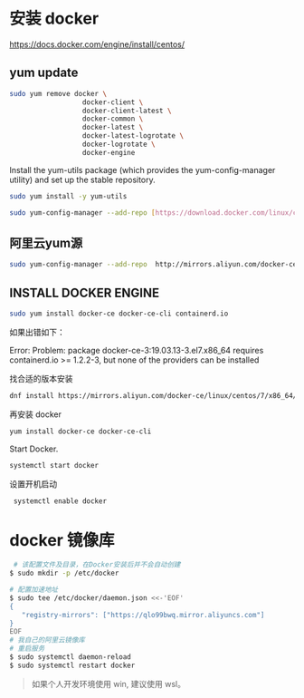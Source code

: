 # 安装 docker

https://docs.docker.com/engine/install/centos/

## yum update

```Bash
sudo yum remove docker \
                  docker-client \
                  docker-client-latest \
                  docker-common \
                  docker-latest \
                  docker-latest-logrotate \
                  docker-logrotate \
                  docker-engine
```

Install the yum-utils package (which provides the yum-config-manager utility) and set up the stable repository.

```Bash
sudo yum install -y yum-utils
```

```Bash
sudo yum-config-manager --add-repo [https://download.docker.com/linux/centos/docker-ce.repo](https://download.docker.com/linux/centos/docker-ce.repo)
```

## 阿里云yum源

```Bash
sudo yum-config-manager --add-repo  http://mirrors.aliyun.com/docker-ce/linux/centos/docker-ce.repo 
```

## INSTALL DOCKER ENGINE

```Bash
sudo yum install docker-ce docker-ce-cli containerd.io
```

如果出错如下：

Error: 
 Problem: package docker-ce-3:19.03.13-3.el7.x86_64 requires containerd.io >= 1.2.2-3, but none of the providers can be installed


找合适的版本安装

```Bash
dnf install https://mirrors.aliyun.com/docker-ce/linux/centos/7/x86_64/stable/Packages/containerd.io-1.2.13-3.2.el7.x86_64.rpm
```

再安装 docker

```Bash
yum install docker-ce docker-ce-cli
```

Start Docker.

```Bash
systemctl start docker
```

设置开机启动

```Bash
 systemctl enable docker
```

# docker 镜像库

```Bash
 # 该配置文件及目录，在Docker安装后并不会自动创建
$ sudo mkdir -p /etc/docker

# 配置加速地址
$ sudo tee /etc/docker/daemon.json <<-'EOF'
{
   "registry-mirrors": ["https://qlo99bwq.mirror.aliyuncs.com"]
}
EOF
# 我自己的阿里云镜像库
# 重启服务
$ sudo systemctl daemon-reload
$ sudo systemctl restart docker
```

> 如果个人开发环境使用 win, 建议使用 wsl。